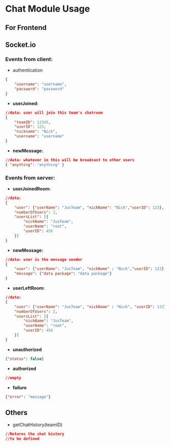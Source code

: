 # Chat Module Usage

## For Frontend

## Socket.io

### Events from client:

* authentication

```json
{
    "username": "username",
    "password": "password"
}
```

* **userJoined:**

```json
//data: user will join this team's chatroom
{ 
    "teamID": 12345,
    "userID": 123,
    "nickname": "Nick",
    "username": "username"
}
```

* **newMessage:**
```json
//data: whatever in this will be broadcast to other users
{ "anything": "anything" }
```
### Events from server:

* **userJoinedRoom:**
```json
//data:
{
    "user": {"userName": "JusTeam", "nickName": "Nick","userID": 123},
    "numberOfUsers": 2,
    "usersList": [{
        "nickName": "JusTeam",
        "userName": "root",
        "userID": 456
    }]
}
```
* **newMessage:**
```json
//data: user is the message sender
{
    "user": {"userName": "JusTeam", "nickName" : "Nick","userID": 123},
    "message": {"data package": "data package"}
}
```
* **userLeftRoom:**
```json
//data:
{
    "user": {"userName": "JusTeam", "nickName" : "Nick", "userID": 123},
    "numberOfUsers": 2,
    "usersList": [{
        "nickName": "JusTeam",
        "userName": "root",
        "userID": 456
    }]
}
```

* **unauthorized**

```json
{"status": false}
```

* **authorized**

```json
//empty
```

* **failure**

```json
{"error": "message"}
```

## Others

* getChatHistory(teamID)
```json
//Returns the chat history
//to be defined
```
